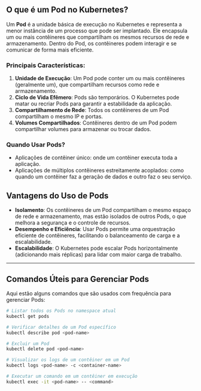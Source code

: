 ## **O que é um Pod no Kubernetes?**

Um **Pod** é a unidade básica de execução no Kubernetes e representa a menor instância de um processo que pode ser implantado. Ele encapsula um ou mais contêineres que compartilham os mesmos recursos de rede e armazenamento. Dentro do Pod, os contêineres podem interagir e se comunicar de forma mais eficiente.

### **Principais Características:**

1. **Unidade de Execução**: Um Pod pode conter um ou mais contêineres (geralmente um), que compartilham recursos como rede e armazenamento.
2. **Ciclo de Vida Efêmero**: Pods são temporários. O Kubernetes pode matar ou recriar Pods para garantir a estabilidade da aplicação.
3. **Compartilhamento de Rede**: Todos os contêineres de um Pod compartilham o mesmo IP e portas.
4. **Volumes Compartilhados**: Contêineres dentro de um Pod podem compartilhar volumes para armazenar ou trocar dados.

### **Quando Usar Pods?**

- Aplicações de contêiner único: onde um contêiner executa toda a aplicação.
- Aplicações de múltiplos contêineres estreitamente acoplados: como quando um contêiner faz a geração de dados e outro faz o seu serviço.

## **Vantagens do Uso de Pods**

- **Isolamento**: Os contêineres de um Pod compartilham o mesmo espaço de rede e armazenamento, mas estão isolados de outros Pods, o que melhora a segurança e o controle de recursos.
- **Desempenho e Eficiência**: Usar Pods permite uma orquestração eficiente de contêineres, facilitando o balanceamento de carga e a escalabilidade.
- **Escalabilidade**: O Kubernetes pode escalar Pods horizontalmente (adicionando mais réplicas) para lidar com maior carga de trabalho.

---

## **Comandos Úteis para Gerenciar Pods**

Aqui estão alguns comandos que são usados com frequência para gerenciar Pods:

```bash
# Listar todos os Pods no namespace atual
kubectl get pods

# Verificar detalhes de um Pod específico
kubectl describe pod <pod-name>

# Excluir um Pod
kubectl delete pod <pod-name>

# Visualizar os logs de um contêiner em um Pod
kubectl logs <pod-name> -c <container-name>

# Executar um comando em um contêiner em execução
kubectl exec -it <pod-name> -- <command>
```
